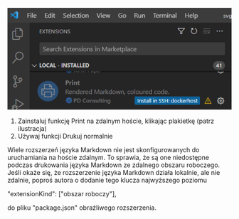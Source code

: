 ![](./install-print-on-remote-host.png)

1. Zainstaluj funkcję Print na zdalnym hoście, klikając plakietkę (patrz ilustracja) 
2. Używaj funkcji Drukuj normalnie

Wiele rozszerzeń języka Markdown nie jest skonfigurowanych do uruchamiania na hoście zdalnym. To sprawia, że są one niedostępne podczas drukowania języka Markdown ze zdalnego obszaru roboczego. Jeśli okaże się, że rozszerzenie języka Markdown działa lokalnie, ale nie zdalnie, poproś autora o dodanie tego klucza najwyższego poziomu

"extensionKind": ["obszar roboczy"],

do pliku "package.json" obraźliwego rozszerzenia.